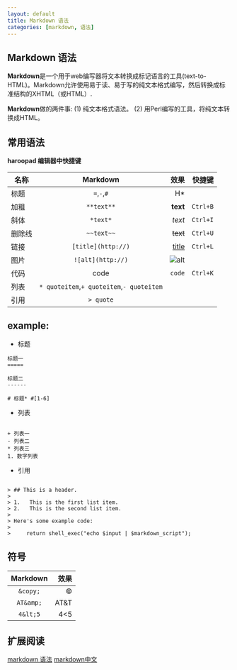 ```yaml
---
layout: default
title: Markdown 语法
categories: [markdown, 语法]
---
```


## Markdown 语法 ##

**Markdown**是一个用于web编写器将文本转换成标记语言的工具(text-to-HTML)。Markdown允许使用易于读、易于写的纯文本格式编写，然后转换成标准结构的XHTML（或HTML）.

**Markdown**做的两件事:
(1) 纯文本格式语法。
(2) 用Perl编写的工具，将纯文本转换成HTML。

<!-- more -->

## 常用语法 ##

 __haroopad 编辑器中快捷键__ 

|名称        |Markdown        |    效果        | 快捷键  |
| ------------- |:-------------:| -----:| -----:|
|标题		| `=`,`-`,`#` | H* | |
|加粗		| `**text**`  | **text**      |   `Ctrl+B` |
|斜体		| `*text*`	 | *text*      |    `Ctrl+I` |
|删除线   | `~~text~~` | ~~text~~      |    `Ctrl+U` |
|链接| `[title](http://)` | [title](http://)     |    `Ctrl+L` |
|图片| `![alt](http://)` | ![alt](http://)     |   |
|代码| ` `code` ` |  `code`    | `Ctrl+K`  |
|列表| `* quoteitem`,`+ quoteitem`,`- quoteitem` |      |   |
|引用| ` > quote ` |      |   |


## example: ##

* 标题

```
标题一
=====

标题二
------

# 标题* #[1-6]

```

* 列表

```

+ 列表一
- 列表二
* 列表三
1. 数字列表

```

* 引用

```

> ## This is a header.
> 
> 1.   This is the first list item.
> 2.   This is the second list item.
> 
> Here's some example code:
> 
>     return shell_exec("echo $input | $markdown_script");
```

## 符号 ##

|Markdown        |    效果        |
|:-------------:| -----:|
| `&copy;`  | &copy;      |
|`AT&amp;`|AT&amp;T|
| `4&lt;5`|4&lt;5|

## 扩展阅读 ##
[markdown 语法](https://daringfireball.net/projects/markdown/syntax)
[markdown中文](http://wowubuntu.com/markdown/)


